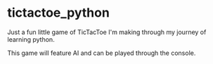 # tictactoe_python
Just a fun little game of TicTacToe I'm making through my journey of learning python.

This game will feature AI and can be played through the console.
